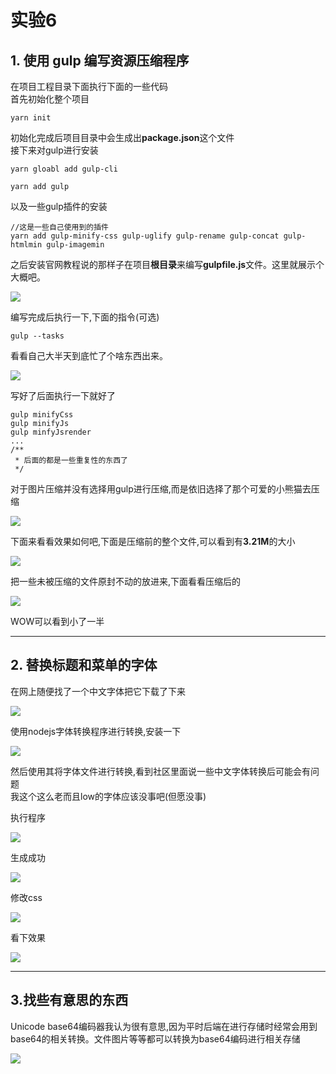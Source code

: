 # 实验6

## 1. 使用 gulp 编写资源压缩程序

在项目工程目录下面执行下面的一些代码  
首先初始化整个项目
```
yarn init
```
初始化完成后项目目录中会生成出**package.json**这个文件  
接下来对gulp进行安装
```
yarn gloabl add gulp-cli

yarn add gulp
```
以及一些gulp插件的安装
```
//这是一些自己使用到的插件
yarn add gulp-minify-css gulp-uglify gulp-rename gulp-concat gulp-htmlmin gulp-imagemin
```
之后安装官网教程说的那样子在项目**根目录**来编写**gulpfile.js**文件。这里就展示个大概吧。

<img src="./gulpjs.png"/>

编写完成后执行一下,下面的指令(可选)
```
gulp --tasks
```
看看自己大半天到底忙了个啥东西出来。

<img src="./gulpTask.png"/>

写好了后面执行一下就好了
```
gulp minifyCss
gulp minifyJs
gulp minfyJsrender 
...
/**
 * 后面的都是一些重复性的东西了
 */
```
对于图片压缩并没有选择用gulp进行压缩,而是依旧选择了那个可爱的小熊猫去压缩

<img src="./jpgTiny.png">

下面来看看效果如何吧,下面是压缩前的整个文件,可以看到有**3.21M**的大小

<img src="./jyt.png"/>

把一些未被压缩的文件原封不动的放进来,下面看看压缩后的

<img src="dist.png">

WOW可以看到小了一半

---

## 2. 替换标题和菜单的字体

在网上随便找了一个中文字体把它下载了下来

<img src="./fontOrigin.png"/>

使用nodejs字体转换程序进行转换,安装一下

<img src="nodeSuccess.png">

然后使用其将字体文件进行转换,看到社区里面说一些中文字体转换后可能会有问题  
我这个这么老而且low的字体应该没事吧(但愿没事)

执行程序

<img src="cmd.png"/>

生成成功

<img src="newFont.png"/>

修改css

<img src="fontcss.png">

看下效果

<img src="page.png">

---
## 3.找些有意思的东西

Unicode base64编码器我认为很有意思,因为平时后端在进行存储时经常会用到base64的相关转换。文件图片等等都可以转换为base64编码进行相关存储

<img src="base64.png">